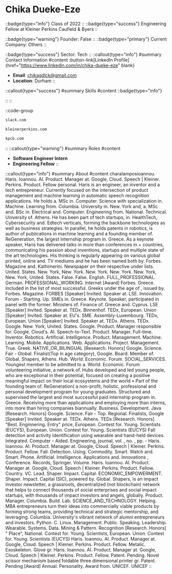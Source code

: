 # Chika Dueke-Eze
::badge{type="info"}
Class of 2022
::
::badge{type="success"}
Engineering Fellow at Kleiner Perkins Caufield & Byers
::

::badge{type="warning"}
Founder: False
::
::badge{type="primary"}
Current Company: Others
::

::badge{type="success"}
Sector: Tech
::
::callout{type="info"}
#summary
Contact Information
#content
:button-link[LinkedIn Profile]{href="https://www.linkedin.com/in/chika-dueke-eze" blank}
- **Email**: chikagdlck@gmail.com
- **Location**: Durham
::

::callout{type="success"}
#summary
Skills
#content
::badge{type="info"}

::
::

::code-group
```bash [Slack]
slack.com
```
```bash [KPCB]
kleinerperkins.com
```
```bash [Kleiner Perkins Caufield & Byers]
kpcb.com
```
::
::callout{type="warning"}
#summary
Roles
#content
- **Software Engineer Intern**
- **Engineering Fellow**
::

::callout{type="info"}
#summary
About
#content
charalamposioannou. Haris. Ioannou. AI. Product. Manager at. Google, Cloud. Speech | Kleiner. Perkins. Product. Fellow personal. Haris is an engineer, an inventor and a tech entrepreneur. Currently focused on the intersection of product management and machine learning in automatic speech recognition applications. He holds a. MSc in. Computer. Science with specialization in. Machine. Learning from. Columbia. University in. New. York and, a. MSc and. BSc in. Electrical and. Computer. Engineering from. National. Technical. University of. Athens. He has been part of tech startups, in. HealthTech, Cybersecurity and. Edtech verticals, forming the backbone technologies as well as business strategies. In parallel, he holds patents in robotics, is author of publications in machine learning and a founding member of. ReGeneration, the largest internship program in. Greece. As a keynote speaker, Haris has delivered talks in more than conferences in + countries, communicating his passion about inventions, startups and multiple state of the art technologies. His thinking is regularly appearing on various global printed, online and. TV mediums and he has been named both by. Forbes. Magazine and. Kathimerini. Newspaper on their respective under lists. United. States. New. York, New. York. New. York. New. York. New. York, New. York, United. States. False. False. English. FULL_PROFESSIONAL. German. PROFESSIONAL_WORKING. Internet [Award] Forbes. Greece. Included in the list of most successful. Greeks under the age of , issued by. Forbes. Magazine. FORBES [Speaker] Invited. Speaker at. LSE. Innovation. Forum - Starting. Up. SMEs in. Greece. Keynote. Speaker, participated in panel with the former. Ministers of. Finance of. Greece and. Cyprus. LSE [Speaker] Invited. Speaker at. TEDx. Binnenhof. TEDx, European. Union [Speaker] Invited. Speaker at. EU's. SME. Assembly-Luxembourg. TEDx, European. Union [Speaker] Invited. Speaker at. TEDx. Athens. TEDx. Google. New. York, United. States. Google. Product. Manager responsible for. Google. Cloud's. AI. Speech-to-Text. Product. Manager. Full-time. Inventor. Robotics. Artificial. Intelligence. Product. Management. Machine. Learning. Mobile. Applications. Web. Applications. Project. Management. True. Greek. NATIVE_OR_BILINGUAL [Research. Honors] Google. Science. Fair - Global. Finalist(Top in age category), Google. Board. Member of. Global. Shapers, Athens. Hub. World. Economic. Forum. SOCIAL_SERVICES. Youngest member to be admitted to a. World. Economic. Forum volunteering initiative, a network of. Hubs developed and led young people, who are exceptional in their potential, focused on creating a positive meaningful impact on their local ecosystems and the world • Part of the founding team of. ReGeneration( a non-profit, holistic, professional and personal development program for young graduates. Structured and supervised the largest and most successful paid internship program in. Greece. Receiving more than applications and employing more than interns, into more than hiring companies biannually. Business. Development. Java [Research. Honors] Google. Science. Fair - Top. Regional. Finalists, Google [Speaker] Invited. Speaker at. TEDx. Athens. TEDx [Research. Honors] "Best. Enginnering. Entry" price, European. Contest for. Young. Scientists (EUCYS), European. Union. Contest for. Young. Scientists (EUCYS) Fall detection and activity identification using wearable and hand-held devices. Integrated. Computer - Aided. Engineering, journal, vol. , no. , pp. - Haris. Ioannou. AI. Product. Manager at. Google, Cloud. Speech | Kleiner. Perkins. Product. Fellow. Fall. Detection. Using. Commodity. Smart. Watch and. Smart. Phone. Artificial. Intelligence. Applications and. Innovations , Conference. Records, Springer. Volume. Haris. Ioannou. AI. Product. Manager at. Google, Cloud. Speech | Kleiner. Perkins. Product. Fellow. Country. VC. Lead. Shaper. Impact. Capital. ECONOMIC_EMPOWERMENT. Shaper. Impact. Capital (SIC), powered by. Global. Shapers, is an impact investor newsletter, a grassroots, decentralized (not blockchain) network that helps to connect thousands of social enterprises and social impact startups, with thousands of impact investors and angels, globally. Product. Manager. Columbia. Build. Lab. SCIENCE_AND_TECHNOLOGY. Helping. MBA entrepreneurs turn their ideas into commercially viable products by forming strong teams, providing technical and strategic mentorship, and leveraging. Columbia. University's vibrant network of alumni entrepreneurs and investors. Python. C. Linux. Management. Public. Speaking. Leadership. Wearable. Systems. Data. Mining & Pattern. Recognition [Research. Honors] " Place", National. Contest for. Young. Scientists, European. Union. Contest for. Young. Scientists (EUCYS) Haris. Ioannou. AI. Product. Manager at. Google, Cloud. Speech | Kleiner. Perkins. Product. Fellow. Metalic. Exoskeleton. Glove gr. Haris. Ioannou. AI. Product. Manager at. Google, Cloud. Speech | Kleiner. Perkins. Product. Fellow. Patent. Pending. Novel scissor mechanism based foldable three dimensional printer gr. Patent. Pending [Award] Annual. Personality. Award from. UNICEF. UNICEF
::
